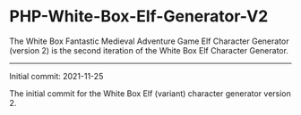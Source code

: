 # PHP-White-Box-Elf-Generator-V2
The White Box Fantastic Medieval Adventure Game Elf Character Generator (version 2) is the second iteration of the White Box Elf Character Generator.

-----------------

Initial commit: 2021-11-25

The initial commit for the White Box Elf (variant) character generator version 2.
